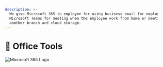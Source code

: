 ```yaml
---
description: >-
  We give Microsoft 365 to employee for using business email for employee,
  Microsoft Teams for meeting when the employee work from home or meeting with
  another branch and cloud storage.
---
```


# 🔨 Office Tools

![Microsoft 365 Logo](https://upload.wikimedia.org/wikipedia/commons/8/85/Microsoft\_365\_logo.png)
